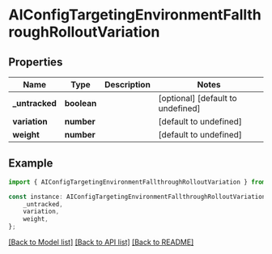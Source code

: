 # AIConfigTargetingEnvironmentFallthroughRolloutVariation


## Properties

Name | Type | Description | Notes
------------ | ------------- | ------------- | -------------
**_untracked** | **boolean** |  | [optional] [default to undefined]
**variation** | **number** |  | [default to undefined]
**weight** | **number** |  | [default to undefined]

## Example

```typescript
import { AIConfigTargetingEnvironmentFallthroughRolloutVariation } from 'launchdarkly-api-typescript';

const instance: AIConfigTargetingEnvironmentFallthroughRolloutVariation = {
    _untracked,
    variation,
    weight,
};
```

[[Back to Model list]](../README.md#documentation-for-models) [[Back to API list]](../README.md#documentation-for-api-endpoints) [[Back to README]](../README.md)
